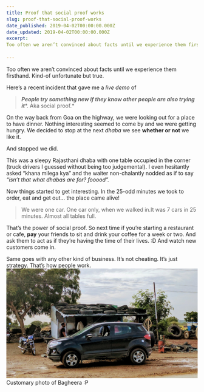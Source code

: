 ```yaml
---
title: Proof that social proof works
slug: proof-that-social-proof-works
date_published: 2019-04-02T00:00:00.000Z
date_updated: 2019-04-02T00:00:00.000Z
excerpt: 
Too often we aren’t convinced about facts until we experience them firsthand. Kind-of unfortunate but true.

---
```


Too often we aren’t convinced about facts until we experience them firsthand. Kind-of unfortunate but true.

Here’s a recent incident that gave me a *live demo* of

> ***People try something new if they know other people are also trying it****. Aka social proof.*

On the way back from Goa on the highway, we were looking out for a place to have dinner. Nothing interesting seemed to come by and we were getting hungry. We decided to stop at the next *dhaba* we see **whether or not** we like it.

And stopped we did.

This was a sleepy Rajasthani dhaba with one table occupied in the corner (truck drivers I guessed without being too judgemental). I even hesitantly asked “khana milega kya” and the waiter non-chalantly nodded as if to say *“isn’t that what dhabas are for? fooood”.*

Now things started to get interesting. In the 25-odd minutes we took to order, eat and get out… the place came alive!

> We were one car. One car only, when we walked in.It was 7 cars in 25 minutes. Almost all tables full.

That’s the power of social proof. So next time if you’re starting a restaurant or cafe, **pay** your friends to sit and drink your coffee for a week or two. And ask them to act as if they’re having the time of their lives. :D And watch new customers come in.

Same goes with any other kind of business.
It’s not cheating. It’s just strategy. That’s how people work.
![](/assets/images/Proof-that-social-proof-works/1-Dy_MZlg3bnjCGmHl1272Tw.jpeg)Customary photo of Bagheera :P

